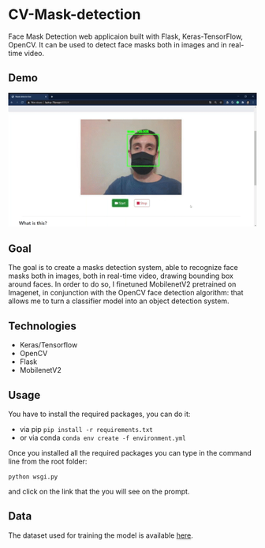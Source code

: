 # CV-Mask-detection
Face Mask Detection web applicaion built with Flask, Keras-TensorFlow, OpenCV. 
It can be used to detect face masks both in images and in real-time video.

## Demo
![Alt Text](https://github.com/GalileoParise/CV-Mask-detection/blob/master/mask_detection_live.gif)

## Goal
The goal is to create a masks detection system, able to recognize face masks both in images, both in real-time video, drawing bounding box around faces. In order to do so, I finetuned MobilenetV2 pretrained on Imagenet, in conjunction with the OpenCV face detection algorithm: that allows me to turn a classifier model into an object detection system.

## Technologies
- Keras/Tensorflow
- OpenCV
- Flask
- MobilenetV2

## Usage
You have to install the required packages, you can do it:
- via pip
```pip install -r requirements.txt```
- or via conda
```conda env create -f environment.yml```

Once you installed all the required packages you can type in the command line from the root folder:

```
python wsgi.py
```
and click on the link that the you will see on the prompt.

## Data
The dataset used for training the model is available <a href="https://www.kaggle.com/omkargurav/face-mask-dataset">here</a>.

